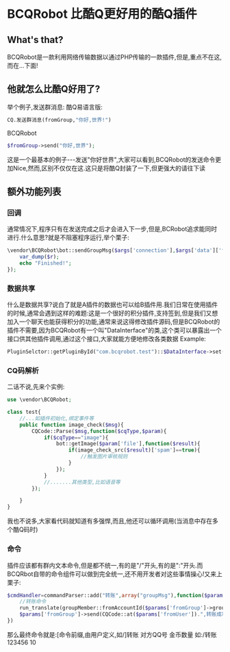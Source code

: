# BCQRobot 比酷Q更好用的酷Q插件
## What's that?
BCQRobot是一款利用网络传输数据以通过PHP传输的一款插件,但是,重点不在这,而在...下面!
## 他就怎么比酷Q好用了?
举个例子,发送群消息:
酷Q易语言版:
```e
CQ.发送群消息(fromGroup,"你好,世界!")
```
BCQRobot
```PHP
$fromGroup->send("你好,世界");
```
这是一个最基本的例子---发送"你好世界",大家可以看到,BCQRobot的发送命令更加Nice,然而,区别不仅仅在这.这只是将酷Q封装了一下,但更强大的请往下读
## 额外功能列表
### 回调
通常情况下,程序只有在发送完成之后才会进入下一步,但是,BCRobot追求能同时进行.什么意思?就是不阻塞程序运行,举个栗子:
```PHP
\vendor\BCQRobot\bot::sendGroupMsg($args['connection'],$args['data']['fromGroup'],"1",function($r){
    var_dump($r);
	echo "Finished!";
});
```
### 数据共享
什么是数据共享?说白了就是A插件的数据也可以给B插件用.我们日常在使用插件的时候,通常会遇到这样的难题:这是一个很好的积分插件,支持签到,但是我们又想加入一个聊天也能获得积分的功能,通常来说这得修改插件源码,但是BCQRobot的插件不需要,因为BCQRobot有一个叫"DataInterface"的类,这个类可以暴露出一个接口供其他插件调用,通过这个接口,大家就能方便地修改各类数据
Example:
```PHP
PluginSelctor::getPluginById("com.bcqrobot.test")::$DataInterface->set("money",1000);
```
### CQ码解析
二话不说,先来个实例:
```PHP
use \vendor\BCQRobot;

class test{
	//...如插件初始化,绑定事件等
	public function image_check($msg){
		CQCode::Parse($msg,function($cqType,$param){
			if($cqType=="image"){
				bot::getImage($param['file'],function($result){
					if(image_check_src($result)['spam']==true){
						//触发图片审核规则
					}
				});
			}
			//.......其他类型,比如语音等
		});

	}
}
```
我也不说多,大家看代码就知道有多强悍,而且,他还可以循环调用(当消息中存在多个酷Q码时)
### 命令
插件应该都有群内文本命令,但是都不统一,有的是"/"开头,有的是":"开头.而BCQRbot自带的命令组件可以做到完全统一,还不用开发者对这些事情操心!又来上栗子:
```PHP
$cmdHandler=commandParser::add("转账",array("groupMsg"),function($params){
	//转账命令
	run_translate(groupMember::fromAccountId($params['fromGroup']->groupId,$params['params'][0]),int($params['params'][1]));
	$params['fromGroup']->send(CQCode::at($params['fromUser']).",转账成功!");
})
```
那么最终命令就是:[命令前缀,由用户定义,如/]转账 对方QQ号 金币数量
如:/转账 123456 10

